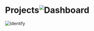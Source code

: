 # Projects![Dashboard](https://github.com/surajm1209/Projects/assets/74457187/434bf181-d558-4de6-b517-a1b87b69d481)
![Identify](https://github.com/surajm1209/FacialRecognitionBasedAttandanceSystem/assets/74457187/13bc0b3b-5c25-4c4d-8848-0ac73dcd3a2b)
